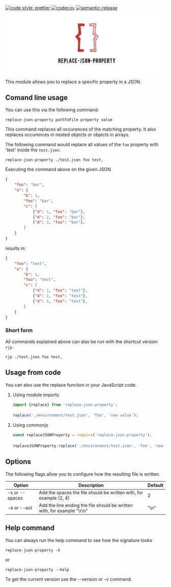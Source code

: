 [![code style: prettier](https://img.shields.io/badge/code_style-prettier-ff69b4.svg?style=flat-square)](https://github.com/prettier/prettier)
[![codecov](https://codecov.io/gh/kreuzerk/replace-json-property/branch/master/graph/badge.svg)](https://codecov.io/gh/kreuzerk/replace-json-property)
[![semantic-release](https://img.shields.io/badge/%20%20%F0%9F%93%A6%F0%9F%9A%80-semantic--release-e10079.svg)](https://github.com/semantic-release/semantic-release)

![Logo](https://raw.githubusercontent.com/kreuzerk/replace-json-property/master/assets/logo.png)

This module allows you to replace a specific property in a JSON.

## Comand line usage

You can use this via the following command:

```
replace-json-property pathToFile property value
```

This command replaces all occurences of the matching property. It also replaces
occurences in nested objects or objects in arrays.

The following command would replace all values of the `foo` property with 'test' inside the `test.json`.
```
replace-json-property ./test.json foo test,
```
Executing the command above on the given JSON
```json
{
    "foo": "bar",
    "a": {
        "b": 1,
        "foo": "bar",
        "c": [
            {"d": 1, "foo": "bar"},
            {"d": 2, "foo": "bar"},
            {"d": 3, "foo": "bar"},
        ]
    }
}
```
results in:

```json
{
    "foo": "test",
   	"a": {
        "b": 1,
        "foo": "test",
        "c": [
            {"d": 1, "foo": "test"},
            {"d": 2, "foo": "test"},
            {"d": 3, "foo": "test"},
        ]
    }
}
```
### Short form

All commands explained above can also be run with the shortcut version `rjp`.
```
rjp ./test.json foo test,
```



## Usage from code

You can also use the replace function in your JavaScript code.

1. Using module imports

   ```javascript
   import {replace} from 'replace-json-property';
   
   replace('./environment/test.json', 'foo', 'new value');
   ```

2. Using commonjs

   ```javascript
   const replaceJSONProperty = require('replace-json-property');
   
   replaceJSONProperty.replace('./environment/test.json', 'foo', 'new value');
   ```

   

## Options

The following flags allow you to configure how the resulting file is written.

| Option | Description | Default |
| ------------- | ------------- |-----|
| -s or --spaces  | Add the spaces the file should be written with, for example (2, 4) | 2
| -e or --eol  | Add the line ending the file should be written with, for example "\r\n" | "\n"


## Help command
You can always run the help command to see how the signature looks
```
replace-json-property -h
```
or
```
replace-json-property --help
```
To get the current version use the --version or -v command.

